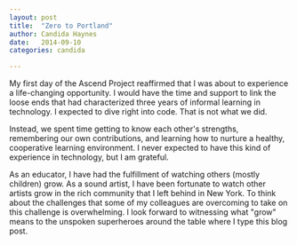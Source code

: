 ```yaml
---
layout: post
title:  "Zero to Portland"
author: Candida Haynes
date:   2014-09-10
categories: candida

---
```


My first day of the Ascend Project reaffirmed that I was about to experience a life-changing opportunity. I would have the time and support to link the loose ends that had characterized three years of informal learning in technology. I expected to dive right into code. That is not what we did.

Instead, we spent time getting to know each other's strengths, remembering our own contributions, and learning how to nurture a healthy, cooperative learning environment. I never expected to have this kind of experience in technology, but I am grateful. 

As an educator, I have had the fulfillment of watching others (mostly children) grow. As a sound artist, I have been fortunate to watch other artists grow in the rich community that I left behind in New York. To think about the challenges that some of my colleagues are overcoming to take on this challenge is overwhelming. I look forward to witnessing what "grow" means to the unspoken superheroes around the table where I type this blog post. 


